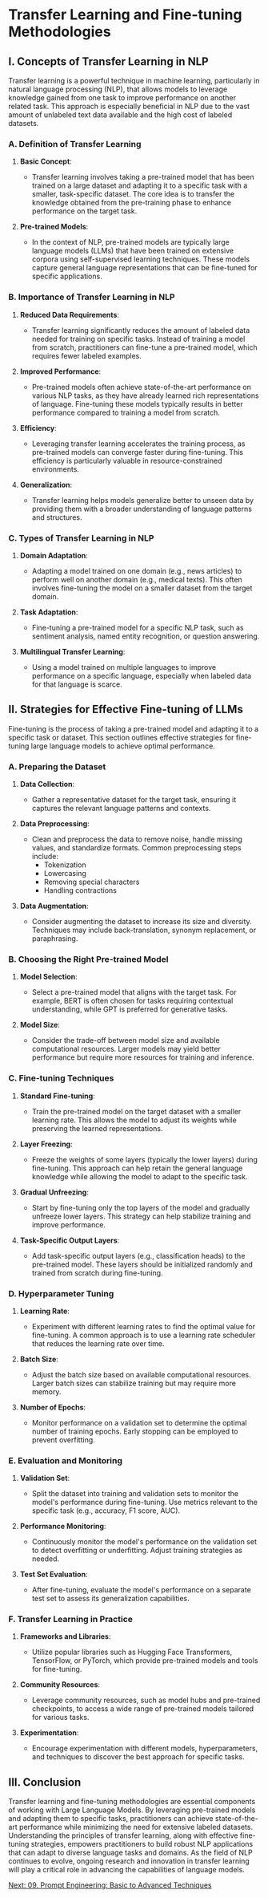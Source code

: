 # Transfer Learning and Fine-tuning Methodologies

## I. Concepts of Transfer Learning in NLP

Transfer learning is a powerful technique in machine learning, particularly in natural language processing (NLP), that allows models to leverage knowledge gained from one task to improve performance on another related task. This approach is especially beneficial in NLP due to the vast amount of unlabeled text data available and the high cost of labeled datasets.

### A. Definition of Transfer Learning

1. **Basic Concept**:
   - Transfer learning involves taking a pre-trained model that has been trained on a large dataset and adapting it to a specific task with a smaller, task-specific dataset. The core idea is to transfer the knowledge obtained from the pre-training phase to enhance performance on the target task.

2. **Pre-trained Models**:
   - In the context of NLP, pre-trained models are typically large language models (LLMs) that have been trained on extensive corpora using self-supervised learning techniques. These models capture general language representations that can be fine-tuned for specific applications.

### B. Importance of Transfer Learning in NLP

1. **Reduced Data Requirements**:
   - Transfer learning significantly reduces the amount of labeled data needed for training on specific tasks. Instead of training a model from scratch, practitioners can fine-tune a pre-trained model, which requires fewer labeled examples.

2. **Improved Performance**:
   - Pre-trained models often achieve state-of-the-art performance on various NLP tasks, as they have already learned rich representations of language. Fine-tuning these models typically results in better performance compared to training a model from scratch.

3. **Efficiency**:
   - Leveraging transfer learning accelerates the training process, as pre-trained models can converge faster during fine-tuning. This efficiency is particularly valuable in resource-constrained environments.

4. **Generalization**:
   - Transfer learning helps models generalize better to unseen data by providing them with a broader understanding of language patterns and structures.

### C. Types of Transfer Learning in NLP

1. **Domain Adaptation**:
   - Adapting a model trained on one domain (e.g., news articles) to perform well on another domain (e.g., medical texts). This often involves fine-tuning the model on a smaller dataset from the target domain.

2. **Task Adaptation**:
   - Fine-tuning a pre-trained model for a specific NLP task, such as sentiment analysis, named entity recognition, or question answering.

3. **Multilingual Transfer Learning**:
   - Using a model trained on multiple languages to improve performance on a specific language, especially when labeled data for that language is scarce.

## II. Strategies for Effective Fine-tuning of LLMs

Fine-tuning is the process of taking a pre-trained model and adapting it to a specific task or dataset. This section outlines effective strategies for fine-tuning large language models to achieve optimal performance.

### A. Preparing the Dataset

1. **Data Collection**:
   - Gather a representative dataset for the target task, ensuring it captures the relevant language patterns and contexts.

2. **Data Preprocessing**:
   - Clean and preprocess the data to remove noise, handle missing values, and standardize formats. Common preprocessing steps include:
     - Tokenization
     - Lowercasing
     - Removing special characters
     - Handling contractions

3. **Data Augmentation**:
   - Consider augmenting the dataset to increase its size and diversity. Techniques may include back-translation, synonym replacement, or paraphrasing.

### B. Choosing the Right Pre-trained Model

1. **Model Selection**:
   - Select a pre-trained model that aligns with the target task. For example, BERT is often chosen for tasks requiring contextual understanding, while GPT is preferred for generative tasks.

2. **Model Size**:
   - Consider the trade-off between model size and available computational resources. Larger models may yield better performance but require more resources for training and inference.

### C. Fine-tuning Techniques

1. **Standard Fine-tuning**:
   - Train the pre-trained model on the target dataset with a smaller learning rate. This allows the model to adjust its weights while preserving the learned representations.

2. **Layer Freezing**:
   - Freeze the weights of some layers (typically the lower layers) during fine-tuning. This approach can help retain the general language knowledge while allowing the model to adapt to the specific task.

3. **Gradual Unfreezing**:
   - Start by fine-tuning only the top layers of the model and gradually unfreeze lower layers. This strategy can help stabilize training and improve performance.

4. **Task-Specific Output Layers**:
   - Add task-specific output layers (e.g., classification heads) to the pre-trained model. These layers should be initialized randomly and trained from scratch during fine-tuning.

### D. Hyperparameter Tuning

1. **Learning Rate**:
   - Experiment with different learning rates to find the optimal value for fine-tuning. A common approach is to use a learning rate scheduler that reduces the learning rate over time.

2. **Batch Size**:
   - Adjust the batch size based on available computational resources. Larger batch sizes can stabilize training but may require more memory.

3. **Number of Epochs**:
   - Monitor performance on a validation set to determine the optimal number of training epochs. Early stopping can be employed to prevent overfitting.

### E. Evaluation and Monitoring

1. **Validation Set**:
   - Split the dataset into training and validation sets to monitor the model's performance during fine-tuning. Use metrics relevant to the specific task (e.g., accuracy, F1 score, AUC).

2. **Performance Monitoring**:
   - Continuously monitor the model's performance on the validation set to detect overfitting or underfitting. Adjust training strategies as needed.

3. **Test Set Evaluation**:
   - After fine-tuning, evaluate the model's performance on a separate test set to assess its generalization capabilities.

### F. Transfer Learning in Practice

1. **Frameworks and Libraries**:
   - Utilize popular libraries such as Hugging Face Transformers, TensorFlow, or PyTorch, which provide pre-trained models and tools for fine-tuning.

2. **Community Resources**:
   - Leverage community resources, such as model hubs and pre-trained checkpoints, to access a wide range of pre-trained models tailored for various tasks.

3. **Experimentation**:
   - Encourage experimentation with different models, hyperparameters, and techniques to discover the best approach for specific tasks.

## III. Conclusion

Transfer learning and fine-tuning methodologies are essential components of working with Large Language Models. By leveraging pre-trained models and adapting them to specific tasks, practitioners can achieve state-of-the-art performance while minimizing the need for extensive labeled datasets. Understanding the principles of transfer learning, along with effective fine-tuning strategies, empowers practitioners to build robust NLP applications that can adapt to diverse language tasks and domains. As the field of NLP continues to evolve, ongoing research and innovation in transfer learning will play a critical role in advancing the capabilities of language models.

[Next: 09. Prompt Engineering: Basic to Advanced Techniques](./09_prompt_engineering_basic_to_advanced_techniques.md)